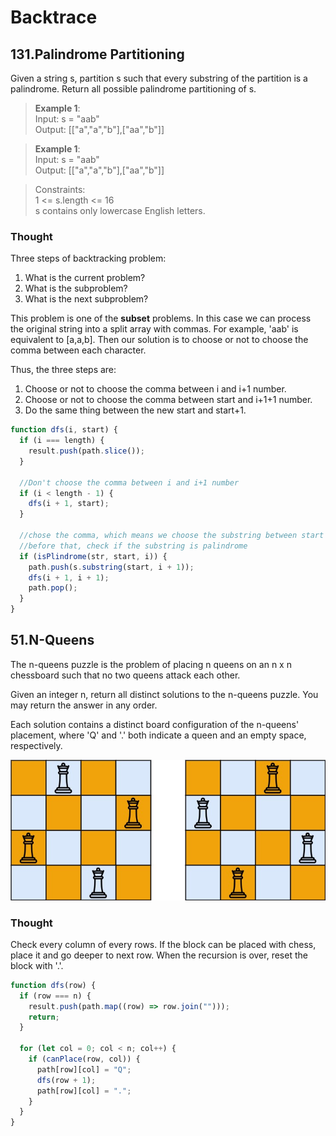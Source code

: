 # Backtrace

## 131.Palindrome Partitioning

Given a string s, partition s such that every substring of the partition is a palindrome. Return all possible palindrome partitioning of s.

> **Example 1**:  
> Input: s = "aab"  
> Output: [["a","a","b"],["aa","b"]]

> **Example 1**:  
> Input: s = "aab"  
> Output: [["a","a","b"],["aa","b"]]

> Constraints:  
> 1 <= s.length <= 16  
> s contains only lowercase English letters.

### Thought

Three steps of backtracking problem:

1. What is the current problem?
2. What is the subproblem?
3. What is the next subproblem?

This problem is one of the **subset** problems. In this case we can process the original string into a split array with commas. For example, 'aab' is equivalent to [a,a,b]. Then our solution is to choose or not to choose the comma between each character.

Thus, the three steps are:

1. Choose or not to choose the comma between i and i+1 number.
2. Choose or not to choose the comma between start and i+1+1 number.
3. Do the same thing between the new start and start+1.

```javascript
function dfs(i, start) {
  if (i === length) {
    result.push(path.slice());
  }

  //Don't choose the comma between i and i+1 number
  if (i < length - 1) {
    dfs(i + 1, start);
  }

  //chose the comma, which means we choose the substring between start and i
  //before that, check if the substring is palindrome
  if (isPlindrome(str, start, i)) {
    path.push(s.substring(start, i + 1));
    dfs(i + 1, i + 1);
    path.pop();
  }
}
```

## 51.N-Queens

The n-queens puzzle is the problem of placing n queens on an n x n chessboard such that no two queens attack each other.

Given an integer n, return all distinct solutions to the n-queens puzzle. You may return the answer in any order.

Each solution contains a distinct board configuration of the n-queens' placement, where 'Q' and '.' both indicate a queen and an empty space, respectively.

![Queens](../public/queens.jpg)

### Thought

Check every column of every rows. If the block can be placed with chess, place it and go deeper to next row. When the recursion is over, reset the block with '.'.

```javascript
function dfs(row) {
  if (row === n) {
    result.push(path.map((row) => row.join("")));
    return;
  }

  for (let col = 0; col < n; col++) {
    if (canPlace(row, col)) {
      path[row][col] = "Q";
      dfs(row + 1);
      path[row][col] = ".";
    }
  }
}
```
